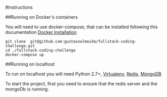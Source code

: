 #Instructions


##Running on Docker's containers

You will need to use docker-compose, that can be installed following this documentation [Docker Installation](https://docs.docker.com/engine/installation/)

    git clone  git@github.com:gustavoalmeida/fullstack-coding-challenge.git
    cd ./fullstack-coding-challenge
    docker-compose up


##Running on localhost

To run on localhost you will need Python 2.7+, [Virtualenv](https://virtualenv.pypa.io/en/stable/), [Redis](http://redis.io/topics/quickstart), [MongoDB](https://docs.mongodb.com/manual/administration/install-community/)

To start the project, first you need to ensure that the redis server and the mongoDb is running.







